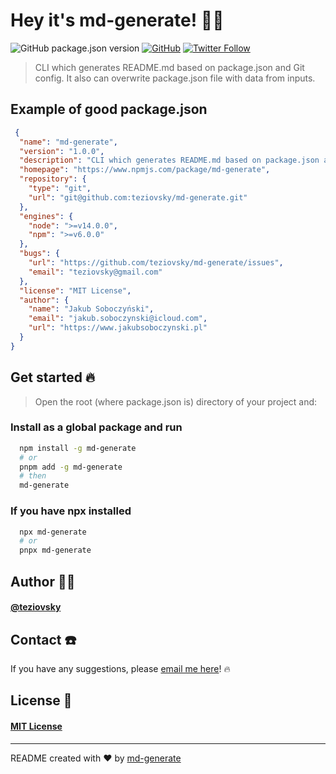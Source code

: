 # Hey it's md-generate! 🖖🏼

![GitHub package.json version](https://img.shields.io/github/package-json/v/teziovsky/md-generate) [![GitHub](https://img.shields.io/github/license/teziovsky/md-generate)](https://choosealicense.com/licenses/mit/) [![Twitter Follow](https://img.shields.io/twitter/follow/teziovsky?style=social)](https://www.twitter.com/teziovsky)

> CLI which generates README.md based on package.json and Git config. It also can overwrite package.json file with data from inputs.

## Example of good package.json

```json
 {
  "name": "md-generate",
  "version": "1.0.0",
  "description": "CLI which generates README.md based on package.json and Git config. It also can overwrite package.json file with data from inputs.",
  "homepage": "https://www.npmjs.com/package/md-generate",
  "repository": {
    "type": "git",
    "url": "git@github.com:teziovsky/md-generate.git"
  },
  "engines": {
    "node": ">=v14.0.0",
    "npm": ">=v6.0.0"
  },
  "bugs": {
    "url": "https://github.com/teziovsky/md-generate/issues",
    "email": "teziovsky@gmail.com"
  },
  "license": "MIT License",
  "author": {
    "name": "Jakub Soboczyński",
    "email": "jakub.soboczynski@icloud.com",
    "url": "https://www.jakubsoboczynski.pl"
  }
}
```

## Get started 🔥

> Open the root (where package.json is) directory of your project and:

### Install as a global package and run

```bash
  npm install -g md-generate
  # or
  pnpm add -g md-generate
  # then
  md-generate
```

### If you have npx installed

```bash
  npx md-generate
  # or
  pnpx md-generate
```

## Author 🙎🏼‍

#### [@teziovsky](https://www.github.com/teziovsky)

## Contact ☎️

If you have any suggestions, please [email me here](mailto:jakub.soboczynski@icloud.com)! 🔥

## License 🧾

#### [MIT License](https://choosealicense.com/licenses/mit/)

---

README created with ❤️ by [md-generate](https://www.npmjs.com/package/md-generate)